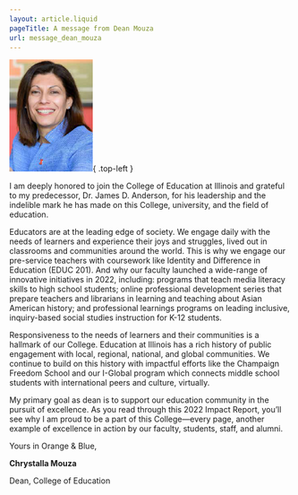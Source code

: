 ```yaml
---
layout: article.liquid
pageTitle: A message from Dean Mouza
url: message_dean_mouza
---
```

![Dean Chrystalla Mouza](/img/dean_chrystalla_mouza.png){ .top-left } 

I am deeply honored to join the College of Education at Illinois and grateful to my predecessor, Dr. James D. Anderson, for his leadership and the indelible mark he has made on this College, university, and the field of education.

Educators are at the leading edge of society. We engage daily with the needs of learners and experience their joys and struggles, lived out in classrooms and communities around the world. This is why we engage our pre-service teachers with coursework like Identity and Difference in Education (EDUC 201). And why our faculty launched a wide-range of innovative initiatives in 2022, including: programs that teach media literacy skills to high school students; online professional development series that prepare teachers and librarians in learning and teaching about Asian American history; and professional learnings programs on leading inclusive, inquiry-based social studies instruction for K-12 students.

Responsiveness to the needs of learners and their communities is a hallmark of our College. Education at Illinois has a rich history of public engagement with local, regional, national, and global communities. We continue to build on this history with impactful efforts like the Champaign Freedom School and our I-Global program which connects middle school students with international peers and culture, virtually.

My primary goal as dean is to support our education community in the pursuit of excellence. As you read through this 2022 Impact Report, you’ll see why I am proud to be a part of this College—every page, another example of excellence in action by our faculty, students, staff, and alumni.

Yours in Orange & Blue,

**Chrystalla Mouza**

Dean, College of Education 